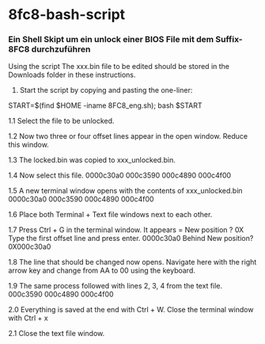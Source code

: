 # 8fc8-bash-script
### Ein Shell Skipt um ein unlock einer BIOS File mit dem Suffix-8FC8 durchzuführen

Using the script
The xxx.bin file to be edited should be stored in the Downloads folder in these instructions.

1. Start the script by copying and pasting the one-liner:

START=$(find $HOME -iname 8FC8_eng.sh); bash $START


1.1 Select the file to be unlocked.

1.2 Now two three or four offset lines appear in the open window. Reduce this window.

1.3 The locked.bin was copied to xxx_unlocked.bin.

1.4 Now select this file. 0000c30a0 000c3590 000c4890 000c4f00

1.5 A new terminal window opens with the contents of xxx_unlocked.bin
      0000c30a0 
      000c3590 
      000c4890 
      000c4f00 

1.6 Place both Terminal + Text file windows next to each other.

1.7 Press Ctrl + G in the terminal window.
      It appears = New position ? 0X 
      Type the first offset line and press enter. 
      0000c30a0 
      Behind New position? 0X000c30a0 

1.8 The line that should be changed now opens.
      Navigate here with the right arrow key and change from AA to 00 using the keyboard. 

1.9 The same process followed with lines 2, 3, 4 from the text file.
      000c3590 
      000c4890 
      000c4f00 

2.0 Everything is saved at the end with Ctrl + W.
      Close the terminal window with Ctrl + x

2.1 Close the text file window.

